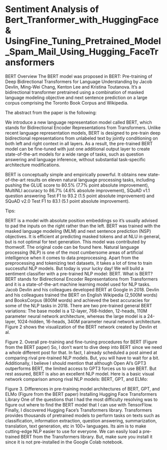 # Sentiment Analysis of Bert_Tranformer_with_HuggingFace & UsingFine_Tuning_Pretrained_Model_Spam_Mail_Using_Hugging_FaceTransformers
BERT
Overview
The BERT model was proposed in BERT: Pre-training of Deep Bidirectional Transformers for Language Understanding by Jacob Devlin, Ming-Wei Chang, Kenton Lee and Kristina Toutanova. It’s a bidirectional transformer pretrained using a combination of masked language modeling objective and next sentence prediction on a large corpus comprising the Toronto Book Corpus and Wikipedia.

The abstract from the paper is the following:

We introduce a new language representation model called BERT, which stands for Bidirectional Encoder Representations from Transformers. Unlike recent language representation models, BERT is designed to pre-train deep bidirectional representations from unlabeled text by jointly conditioning on both left and right context in all layers. As a result, the pre-trained BERT model can be fine-tuned with just one additional output layer to create state-of-the-art models for a wide range of tasks, such as question answering and language inference, without substantial task-specific architecture modifications.

BERT is conceptually simple and empirically powerful. It obtains new state-of-the-art results on eleven natural language processing tasks, including pushing the GLUE score to 80.5% (7.7% point absolute improvement), MultiNLI accuracy to 86.7% (4.6% absolute improvement), SQuAD v1.1 question answering Test F1 to 93.2 (1.5 point absolute improvement) and SQuAD v2.0 Test F1 to 83.1 (5.1 point absolute improvement).

Tips:

BERT is a model with absolute position embeddings so it’s usually advised to pad the inputs on the right rather than the left.
BERT was trained with the masked language modeling (MLM) and next sentence prediction (NSP) objectives. It is efficient at predicting masked tokens and at NLU in general, but is not optimal for text generation.
This model was contributed by thomwolf. The original code can be found here.
Natural language processing (NLP) is one of the most cumbersome areas of artificial intelligence when it comes to data preprocessing. Apart from the preprocessing and tokenizing text datasets, it takes a lot of time to train successful NLP models. But today is your lucky day! We will build a sentiment classifier with a pre-trained NLP model: BERT.
What is BERT?
BERT stands for Bidirectional Encoder Representations from Transformers and it is a state-of-the-art machine learning model used for NLP tasks. Jacob Devlin and his colleagues developed BERT at Google in 2018. Devlin and his colleagues trained the BERT on English Wikipedia (2,500M words) and BooksCorpus (800M words) and achieved the best accuracies for some of the NLP tasks in 2018. There are two pre-trained general BERT variations: The base model is a 12-layer, 768-hidden, 12-heads, 110M parameter neural network architecture, whereas the large model is a 24-layer, 1024-hidden, 16-heads, 340M parameter neural network architecture. Figure 2 shows the visualization of the BERT network created by Devlin et al.

Figure 2. Overall pre-training and fine-tuning procedures for BERT (Figure from the BERT paper)
So, I don’t want to dive deep into BERT since we need a whole different post for that. In fact, I already scheduled a post aimed at comparing rival pre-trained NLP models. But, you will have to wait for a bit.
Additionally, I believe I should mention that although Open AI’s GPT3 outperforms BERT, the limited access to GPT3 forces us to use BERT. But rest assured, BERT is also an excellent NLP model. Here is a basic visual network comparison among rival NLP models: BERT, GPT, and ELMo:

Figure 3. Differences in pre-training model architectures of BERT, GPT, and ELMo (Figure from the BERT paper)
Installing Hugging Face Transformers Library
One of the questions that I had the most difficulty resolving was to figure out where to find the BERT model that I can use with TensorFlow. Finally, I discovered Hugging Face’s Transformers library.
Transformers provides thousands of pretrained models to perform tasks on texts such as classification, information extraction, question answering, summarization, translation, text generation, etc in 100+ languages. Its aim is to make cutting-edge NLP easier to use for everyone.
We can easily load a pre-trained BERT from the Transformers library. But, make sure you install it since it is not pre-installed in the Google Colab notebook.
